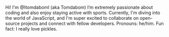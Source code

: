Hi! I'm @ItomdabomI (aka Tomdabom)
I’m extremely passionate about coding and also enjoy staying active with sports.
Currently, I'm diving into the world of JavaScript, and I'm super excited to collaborate on open-source projects and connect with fellow developers.
Pronouns: he/him.
Fun fact: I really love pickles.

